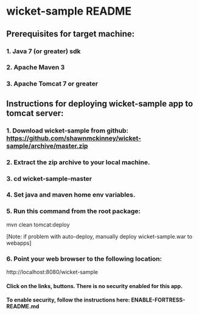 # wicket-sample README
## Prerequisites for target machine:
### 1. Java 7 (or greater) sdk
### 2. Apache Maven 3
### 3. Apache Tomcat 7 or greater

## Instructions for deploying wicket-sample app to tomcat server:

### 1. Download wicket-sample from github: https://github.com/shawnmckinney/wicket-sample/archive/master.zip

### 2. Extract the zip archive to your local machine.

### 3. cd wicket-sample-master

### 4. Set java and maven home env variables.

### 5. Run this command from the root package:
mvn clean tomcat:deploy

[Note: if problem  with auto-deploy, manually deploy wicket-sample.war to webapps]

### 6. Point your web browser to the following location:
http://localhost:8080/wicket-sample

#### Click on the links, buttons.  There is no security enabled for this app.

#### To enable security, follow the instructions here: ENABLE-FORTRESS-README.md